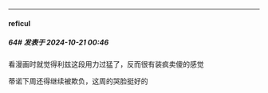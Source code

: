 ﻿
*****

####  reficul  
##### 64#       发表于 2024-10-21 00:46

看漫画时就觉得利兹这段用力过猛了，反而很有装疯卖傻的感觉

蒂诺下周还得继续被欺负，这周的哭脸挺好的

